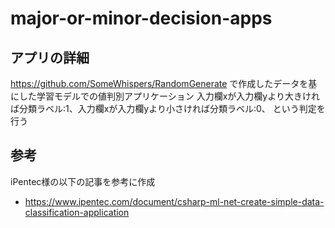 # major-or-minor-decision-apps

## アプリの詳細
https://github.com/SomeWhispers/RandomGenerate で作成したデータを基にした学習モデルでの値判別アプリケーション
入力欄xが入力欄yより大きければ分類ラベル:1、入力欄xが入力欄yより小さければ分類ラベル:0、 という判定を行う

## 参考
iPentec様の以下の記事を参考に作成
- https://www.ipentec.com/document/csharp-ml-net-create-simple-data-classification-application
